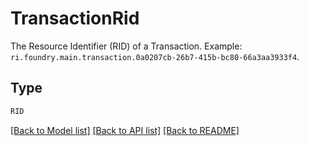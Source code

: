 # TransactionRid

The Resource Identifier (RID) of a Transaction. Example: `ri.foundry.main.transaction.0a0207cb-26b7-415b-bc80-66a3aa3933f4`.


## Type
```python
RID
```


[[Back to Model list]](../../README.md#models-v1-link) [[Back to API list]](../../README.md#documentation-for-api-endpoints) [[Back to README]](../../README.md)
